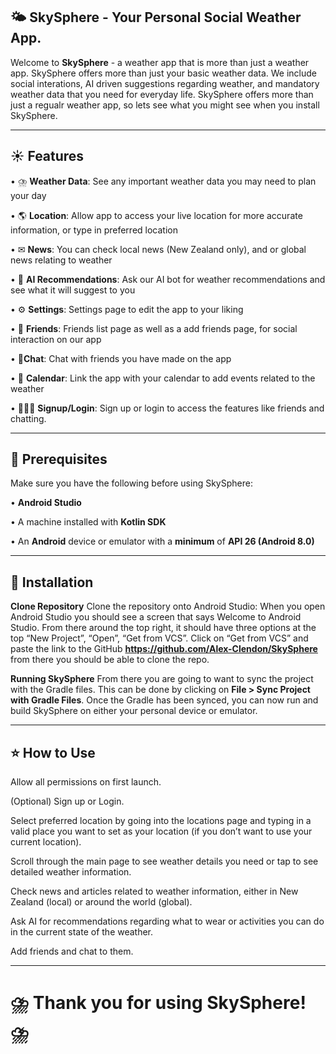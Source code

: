 🌤️ **SkySphere - Your Personal Social Weather App.**
------------------------------------------------------------------------------------------------------------------------

Welcome to **SkySphere** - a weather app that is more than just a weather app. SkySphere offers more than just your basic weather data. We include social interations, AI driven suggestions regarding weather, and mandatory weather data that you need for everyday life. SkySphere offers more than just a regualr weather app, so lets see what you might see when you install SkySphere.

------------------------------------------------------------------------------------------------------------------------
## ☀️ **Features**

•	⛈️ **Weather Data**: See any important weather data you may need to plan your day

•	🌎 **Location**: Allow app to access your live location for more accurate information, or type in preferred location

•	✉︎ **News**: You can check local news (New Zealand only), and or global news relating to weather

•	🤖 **AI Recommendations**: Ask our AI bot for weather recommendations and see what it will suggest to you

•	⚙️ **Settings**: Settings page to edit the app to your liking

•	🙏 **Friends**: Friends list page as well as a add friends page, for social interaction on our app

•	📱**Chat**: Chat with friends you have made on the app

•	📆 **Calendar**: Link the app with your calendar to add events related to the weather

•	👨🏻‍💻 **Signup/Login**: Sign up or login to access the features like friends and chatting.

------------------------------------------------------------------------------------------------------------------------

## 🔎 **Prerequisites**
Make sure you have the following before using SkySphere:

•	**Android Studio** 

•	A machine installed with **Kotlin SDK**

•	An **Android** device or emulator with a **minimum** of **API 26 (Android 8.0)**

------------------------------------------------------------------------------------------------------------------------

## 🔧 **Installation**
**Clone Repository**
Clone the repository onto Android Studio:
When you open Android Studio you should see a screen that says Welcome to Android Studio. From there around the top right, it should have three options at the top “New Project”, “Open”, “Get from VCS”. Click on “Get from VCS” and paste the link to the GitHub **https://github.com/Alex-Clendon/SkySphere** from there you should be able to clone the repo.

**Running SkySphere**
From there you are going to want to sync the project with the Gradle files. This can be done by clicking on **File > Sync Project with Gradle Files**. Once the Gradle has been synced, you can now run and build SkySphere on either your personal device or emulator.

------------------------------------------------------------------------------------------------------------------------

## ⭐ **How to Use**

Allow all permissions on first launch.

(Optional) Sign up or Login.

Select preferred location by going into the locations page and typing in a valid place you want to set as your location (if you don’t want to use your current location).

Scroll through the main page to see weather details you need or tap to see detailed weather information.

Check news and articles related to weather information, either in New Zealand (local) or around the world (global).

Ask AI for recommendations regarding what to wear or activities you can do in the current state of the weather.

Add friends and chat to them.

------------------------------------------------------------------------------------------------------------------------

# ⛈️ **Thank you for using SkySphere!** ⛈️
